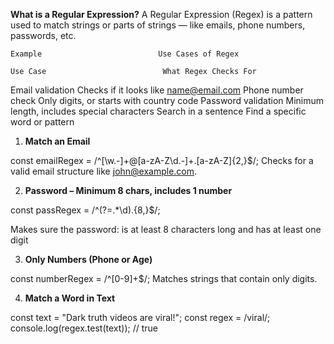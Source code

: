 **What is a Regular Expression?**
      A Regular Expression (Regex) is a pattern used to match strings or parts of strings — like emails, 
 phone numbers, passwords, etc.

    Example                          Use Cases of Regex

    Use Case	                      What Regex Checks For
  Email validation          Checks if it looks like name@email.com
  Phone number check     	Only digits, or starts with country code
  Password validation	    Minimum length, includes special characters
  Search in a sentence	       Find a specific word or pattern

1. **Match an Email**

const emailRegex = /^[\w.-]+@[a-zA-Z\d.-]+\.[a-zA-Z]{2,}$/;
Checks for a valid email structure like john@example.com.

2. **Password – Minimum 8 chars, includes 1 number**

const passRegex = /^(?=.*\d).{8,}$/;

Makes sure the password:
is at least 8 characters long and has at least one digit

3. **Only Numbers (Phone or Age)**

const numberRegex = /^[0-9]+$/;
Matches strings that contain only digits.

 4. **Match a Word in Text**

const text = "Dark truth videos are viral!";
const regex = /viral/;
console.log(regex.test(text)); // true

 